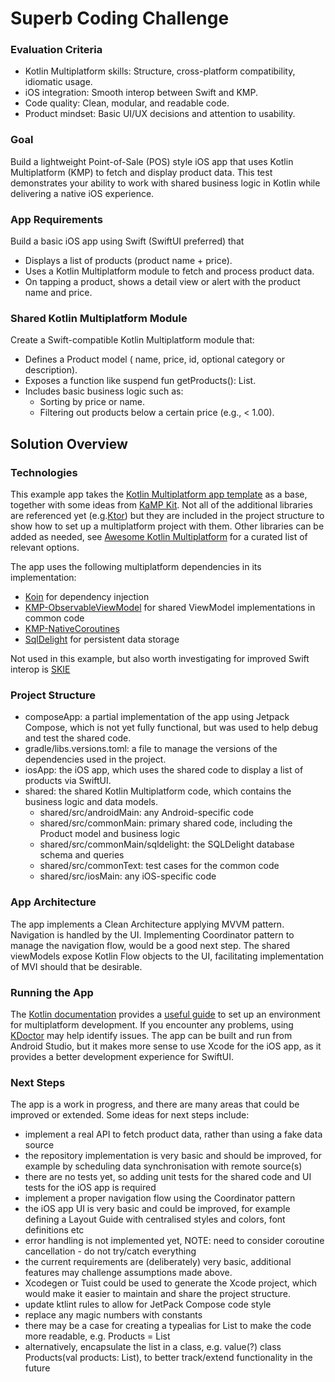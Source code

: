 # Superb Coding Challenge
### Evaluation Criteria
* Kotlin Multiplatform skills: Structure, cross-platform compatibility, idiomatic usage.
* iOS integration: Smooth interop between Swift and KMP.
* Code quality: Clean, modular, and readable code.
* Product mindset: Basic UI/UX decisions and attention to usability.
### Goal
Build a lightweight Point-of-Sale (POS) style iOS app that uses Kotlin Multiplatform (KMP) to
fetch and display product data. This test demonstrates your ability to work with shared
business logic in Kotlin while delivering a native iOS experience.
### App Requirements
Build a basic iOS app using Swift (SwiftUI preferred) that
* Displays a list of products (product name + price).
* Uses a Kotlin Multiplatform module to fetch and process product data.
* On tapping a product, shows a detail view or alert with the product name and price.
### Shared Kotlin Multiplatform Module
Create a Swift-compatible Kotlin Multiplatform module that:
* Defines a Product model ( name, price, id, optional category or description).
* Exposes a function like suspend fun getProducts(): List<Product>.
* Includes basic business logic such as:
  * Sorting by price or name.
  * Filtering out products below a certain price (e.g., < 1.00).


## Solution Overview

### Technologies

This example app takes the [Kotlin Multiplatform app template](https://github.com/kotlin/KMP-App-Template-Native) as a base, together with some ideas from [KaMP Kit](https://github.com/touchlab/KaMPKit).
Not all of the additional libraries are referenced yet (e.g.[Ktor](https://ktor.io/)) but they are included in the project structure to show how to set up a multiplatform project with them.
Other libraries can be added as needed, see [Awesome Kotlin Multiplatform](https://github.com/terrakok/kmp-awesome) for a curated list of relevant options.

The app uses the following multiplatform dependencies in its implementation:

- [Koin](https://github.com/InsertKoinIO/koin) for dependency injection
- [KMP-ObservableViewModel](https://github.com/rickclephas/KMP-ObservableViewModel) for shared ViewModel implementations in common code
- [KMP-NativeCoroutines](https://github.com/rickclephas/KMP-NativeCoroutines)
- [SqlDelight](https://sqldelight.github.io/sqldelight/2.1.0/) for persistent data storage

Not used in this example, but also worth investigating for improved Swift interop is [SKIE](https://github.com/touchlab/SKIE)

### Project Structure
- composeApp: a partial implementation of the app using Jetpack Compose, which is not yet fully functional, but was used to help debug and test the shared code.
- gradle/libs.versions.toml: a file to manage the versions of the dependencies used in the project.
- iosApp: the iOS app, which uses the shared code to display a list of products via SwiftUI.
- shared: the shared Kotlin Multiplatform code, which contains the business logic and data models.
  - shared/src/androidMain: any Android-specific code
  - shared/src/commonMain: primary shared code, including the Product model and business logic
  - shared/src/commonMain/sqldelight: the SQLDelight database schema and queries
  - shared/src/commonText: test cases for the common code
  - shared/src/iosMain: any iOS-specific code

### App Architecture
The app implements a Clean Architecture applying MVVM pattern. Navigation is handled by the UI. Implementing Coordinator pattern to manage the navigation flow, would be a good next step.
The shared viewModels expose Kotlin Flow objects to the UI, facilitating implementation of MVI should that be desirable.

### Running the App
The [Kotlin documentation](https://kotlinlang.org/docs/home.html) provides a [useful guide](https://kotlinlang.org/docs/multiplatform-mobile-setup.html) to set up an environment for multiplatform development. If you encounter any problems, using [KDoctor](https://github.com/Kotlin/kdoctor) may help identify issues.
The app can be built and run from Android Studio, but it makes more sense to use Xcode for the iOS app, as it provides a better development experience for SwiftUI.

### Next Steps
The app is a work in progress, and there are many areas that could be improved or extended. Some ideas for next steps include:
- implement a real API to fetch product data, rather than using a fake data source
- the repository implementation is very basic and should be improved, for example by scheduling data synchronisation with remote source(s)
- there are no tests yet, so adding unit tests for the shared code and UI tests for the iOS app is required
- implement a proper navigation flow using the Coordinator pattern
- the iOS app UI is very basic and could be improved, for example defining a Layout Guide with centralised styles and colors, font definitions etc
- error handling is not implemented yet, NOTE: need to consider coroutine cancellation - do not try/catch everything
- the current requirements are (deliberately) very basic, additional features may challenge assumptions made above.
- Xcodegen or Tuist could be used to generate the Xcode project, which would make it easier to maintain and share the project structure.
- update ktlint rules to allow for JetPack Compose code style
- replace any magic numbers with constants
- there may be a case for creating a typealias for List<Product> to make the code more readable, e.g. Products = List<Product>
- alternatively, encapsulate the list in a class, e.g. value(?) class Products(val products: List<Product>), to better track/extend functionality in the future